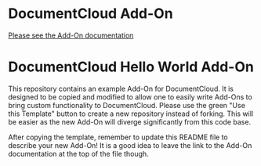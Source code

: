 
# DocumentCloud Add-On

[Please see the Add-On documentation](https://github.com/MuckRock/documentcloud-hello-world-addon/wiki/)

# DocumentCloud Hello World Add-On

This repository contains an example Add-On for DocumentCloud.  It is designed
to be copied and modified to allow one to easily write Add-Ons to bring custom
functionality to DocumentCloud.  Please use the green "Use this Template"
button to create a new repository instead of forking.  This will be easier as
the new Add-On will diverge significantly from this code base.

After copying the template, remember to update this README file to describe
your new Add-On!  It is a good idea to leave the link to the Add-On
documentation at the top of the file though.
